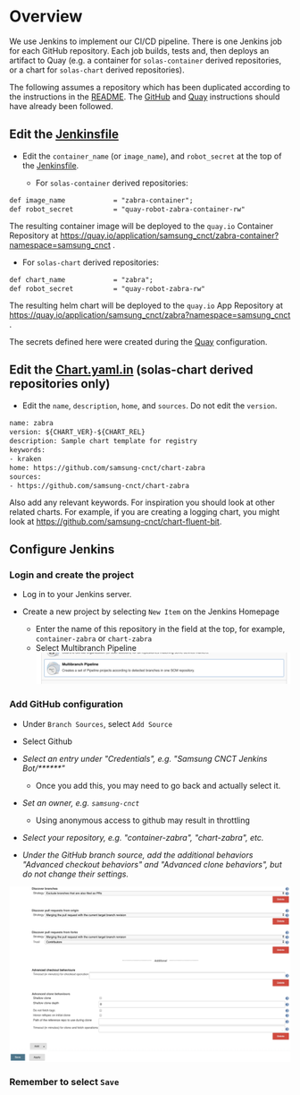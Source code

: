 # Overview

We use Jenkins to implement our CI/CD pipeline. There is one Jenkins job for
each GitHub repository. Each job builds, tests and, then deploys an artifact
to Quay (e.g. a container for `solas-container` derived repositories, or a
chart for `solas-chart` derived repositories).

The following assumes a repository which has been duplicated according to
the instructions in the [README](../README.md). The [GitHub](./github.md)
and [Quay](./quay.md) instructions should have already been followed.

## Edit the [Jenkinsfile](../Jenkinsfile)

* Edit the `container_name` (or `image_name`), and `robot_secret` at the top of
the [Jenkinsfile](../Jenkinsfile).

  * For `solas-container` derived repositories:

```
def image_name            = "zabra-container";
def robot_secret          = "quay-robot-zabra-container-rw"
```

  The resulting container image will be deployed to the `quay.io` Container
  Repository at https://quay.io/application/samsung_cnct/zabra-container?namespace=samsung_cnct .

  * For `solas-chart` derived repositories:

```
def chart_name            = "zabra";
def robot_secret          = "quay-robot-zabra-rw"
```

  The resulting helm chart will be deployed to the `quay.io` App
  Repository at https://quay.io/application/samsung_cnct/zabra?namespace=samsung_cnct .

The secrets defined here were created during the [Quay](./quay.md) configuration.

## Edit the [Chart.yaml.in](../Chart.yaml.in) (solas-chart derived repositories only)

* Edit the `name`, `description`, `home`, and `sources`. Do not edit the `version`.

```
name: zabra
version: ${CHART_VER}-${CHART_REL}
description: Sample chart template for registry
keywords:
- kraken
home: https://github.com/samsung-cnct/chart-zabra
sources:
- https://github.com/samsung-cnct/chart-zabra
```

Also add any relevant keywords. For inspiration you should look at other
related charts. For example, if you are creating a logging chart, you might
look at https://github.com/samsung-cnct/chart-fluent-bit.

## Configure Jenkins

### Login and create the project

* Log in to your Jenkins server.

* Create a new project by selecting `New Item` on the Jenkins Homepage
  * Enter the name of this repository in the field at the top, for example, `container-zabra` or `chart-zabra`
  * Select Multibranch Pipeline ![screenshot](images/jenkins/multibranch.png)

### Add GitHub configuration

* Under `Branch Sources`, select `Add Source`

* Select Github

* _Select an entry under "Credentials", e.g. "Samsung CNCT Jenkins Bot/******"_
  * Once you add this, you may need to go back and actually select it.
* _Set an owner, e.g. `samsung-cnct`_
  * Using anonymous access to github may result in throttling
* _Select your repository, e.g. "container-zabra", "chart-zabra", etc._
* _Under the GitHub branch source, add the additional behaviors "Advanced
checkout behaviors" and "Advanced clone behaviors", but do not change their
settings._

![screenshot](images/jenkins/github-branch-source.png)

### Remember to select `Save`
